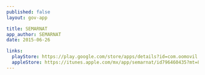 ```yaml
---
published: false
layout: gov-app

title: SEMARNAT 
app_author: SEMARNAT
date: 2015-06-26

links:
  playStore: https://play.google.com/store/apps/details?id=com.oomovil.semarnat
  appleStore: https://itunes.apple.com/mx/app/semarnat/id796460435?mt=8
---
```



